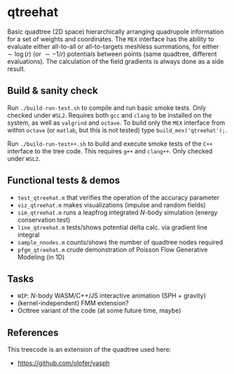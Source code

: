 # qtreehat
Basic quadtree (2D space) hierarchically arranging quadrupole information for a set of weights and coordinates. The `MEX` interface has the ability to evaluate either all-to-all or all-to-targets meshless summations, for either $\sim \log(r)$ (or $\sim -1/r$) potentials between points (same quadtree, different evaluations). The calculation of the field gradients is always done as a side result. 

## Build & sanity check
Run `./build-run-test.sh` to compile and run basic smoke tests. Only checked under `WSL2`. Requires both `gcc` and `clang` to be installed on the system, as well as `valgrind` and `octave`. To build only the `MEX` interface from within `octave` (or `matlab`, but this is not tested) type `build_mex('qtreehat');`. 

Run `./build-run-test++.sh` to build and execute smoke tests of the `C++` interface to the tree code. This requires `g++` and `clang++`. Only checked under `WSL2`.

## Functional tests & demos
- `test_qtreehat.m` that verifies the operation of the accuracy parameter
- `viz_qtreehat.m` makes visualizations (impulse and random fields)
- `sim_qtreehat.m` runs a leapfrog integrated $N$-body simulation (energy conservation test)
- `line_qtreehat.m` tests/shows potential delta calc. via gradient line integral
- `sample_nnodes.m` counts/shows the number of quadtree nodes required 
- `pfgm_qtreehat.m` crude demonstration of Poisson Flow Generative Modeling (in 1D)

## Tasks
- `WIP`: $N$-body WASM/C++/JS interactive animation (SPH + gravity)
- (kernel-independent) FMM extension?
- Octtree variant of the code (at some future time, maybe)

## References
This treecode is an extension of the quadtree used here:
- https://github.com/olofer/yasph
